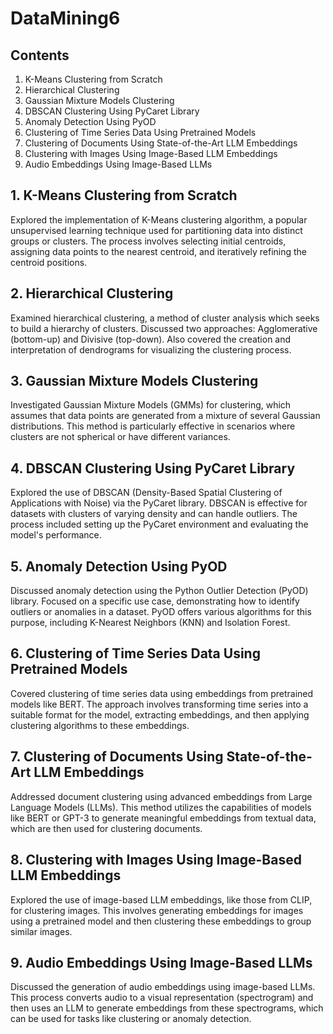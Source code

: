 # DataMining6

## Contents
1. K-Means Clustering from Scratch
2. Hierarchical Clustering
3. Gaussian Mixture Models Clustering
4. DBSCAN Clustering Using PyCaret Library
5. Anomaly Detection Using PyOD
6. Clustering of Time Series Data Using Pretrained Models
7. Clustering of Documents Using State-of-the-Art LLM Embeddings
8. Clustering with Images Using Image-Based LLM Embeddings
9. Audio Embeddings Using Image-Based LLMs


## 1. K-Means Clustering from Scratch
Explored the implementation of K-Means clustering algorithm, a popular unsupervised learning technique used for partitioning data into distinct groups or clusters. The process involves selecting initial centroids, assigning data points to the nearest centroid, and iteratively refining the centroid positions.

## 2. Hierarchical Clustering
Examined hierarchical clustering, a method of cluster analysis which seeks to build a hierarchy of clusters. Discussed two approaches: Agglomerative (bottom-up) and Divisive (top-down). Also covered the creation and interpretation of dendrograms for visualizing the clustering process.

## 3. Gaussian Mixture Models Clustering
Investigated Gaussian Mixture Models (GMMs) for clustering, which assumes that data points are generated from a mixture of several Gaussian distributions. This method is particularly effective in scenarios where clusters are not spherical or have different variances.

## 4. DBSCAN Clustering Using PyCaret Library
Explored the use of DBSCAN (Density-Based Spatial Clustering of Applications with Noise) via the PyCaret library. DBSCAN is effective for datasets with clusters of varying density and can handle outliers. The process included setting up the PyCaret environment and evaluating the model's performance.

## 5. Anomaly Detection Using PyOD
Discussed anomaly detection using the Python Outlier Detection (PyOD) library. Focused on a specific use case, demonstrating how to identify outliers or anomalies in a dataset. PyOD offers various algorithms for this purpose, including K-Nearest Neighbors (KNN) and Isolation Forest.

## 6. Clustering of Time Series Data Using Pretrained Models
Covered clustering of time series data using embeddings from pretrained models like BERT. The approach involves transforming time series into a suitable format for the model, extracting embeddings, and then applying clustering algorithms to these embeddings.

## 7. Clustering of Documents Using State-of-the-Art LLM Embeddings
Addressed document clustering using advanced embeddings from Large Language Models (LLMs). This method utilizes the capabilities of models like BERT or GPT-3 to generate meaningful embeddings from textual data, which are then used for clustering documents.

## 8. Clustering with Images Using Image-Based LLM Embeddings
Explored the use of image-based LLM embeddings, like those from CLIP, for clustering images. This involves generating embeddings for images using a pretrained model and then clustering these embeddings to group similar images.

## 9. Audio Embeddings Using Image-Based LLMs
Discussed the generation of audio embeddings using image-based LLMs. This process converts audio to a visual representation (spectrogram) and then uses an LLM to generate embeddings from these spectrograms, which can be used for tasks like clustering or anomaly detection.
